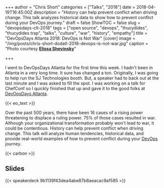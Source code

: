+++
author = "Chris Short"
categories = ["Talks", "2018"]
date = 2018-04-19T16:45:00Z
description = "History can help prevent conflict when driving change. This talk analyzes historical data to show how to prevent conflict during your DevOps journey."
draft = false
ShowTOC = false
slug = "devopsdays-clt-2018"
tags = ["open source", "devops", "thucydides", "thucydides trap", "talks", "culture", "war", "history", "empathy"]
title = "DevOpsDays Atlanta 2018: DevOps is Not War"
[cover]
image = "/img/posts/chris-short-dodatl-2018-devops-is-not-war.jpg"
caption = "Photo courtesy [**Elissa Shevinsky**](https://twitter.com/ElissaBeth)"

+++

I went to DevOpsDays Atlanta for the first time this week. I hadn't been in Atlanta in a very long time. It sure has changed a ton. Originally, I was going to help run the SJ Technologies booth. But, a speaker had to back out at the last minute and I was asked to fill the spot. I was working on a talk for ChefConf so I quickly finished that up and gave it to the good folks at [DevOpsDays Atlanta](https://www.devopsdays.org/events/2018-atlanta/).

{{< eo_text >}}

Over the past 500 years, there have been 16 cases of a rising power threatening to displace a ruling power. 75% of those cases resulted in war. Although your organizational transformation probably won't lead to war, it could be contentious. History can help prevent conflict when driving change. This talk will analyze human tendencies, historical data, and provide real-world examples of how to prevent conflict during your [DevOps](https://devopsish.com) journey.

{{< carbon >}}

## Slides

{{< speakerdeck 9b1139f43dea4abe87b8aeacac9af585 >}}
